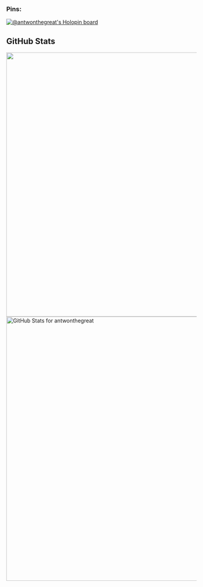 ### Pins:
[![@antwonthegreat's Holopin board](https://holopin.me/antwonthegreat)](https://holopin.io/@antwonthegreat)

## GitHub Stats
<img src="https://github-readme-streak-stats.herokuapp.com?user=antwonthegreat&theme=jolly" width="700">
<img src="https://github-readme-stats.vercel.app/api?username=antwonthegreat&show_icons=true&include_all_commits=true&count_private=true&theme=jolly&layout=compact" alt="GitHub Stats for antwonthegreat" width="700">
